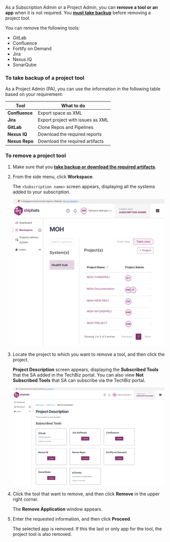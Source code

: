 As a Subscription Admin or a Project Admin, you can **remove a tool or an app** when it is not required. You **[must take backup](#to-take-backup-of-a-project-tool)** before removing a project tool. 

You can remove the following tools: 

- GitLab
- Confluence
- Fortify on Demand
- Jira
- Nexus IQ
- SonarQube

### To take backup of a project tool

As a Project Admin (PA), you can use the information in the following table based on your requirement:

|Tool|What to do|
|---|---|
**Confluence**|Export space as XML|
**Jira**|Export project with issues as XML|
**GitLab**|Clone Repos and Pipelines|
**Nexus IQ**|Download the required reports
**Nexus Repo**|Download the required artifacts

### To remove a project tool

1. Make sure that you **[take backup or download the required artifacts](#to-take-backup-of-a-project-tool)**.
1. From the side menu, click **Workspace**.
    
    The `<Subscription name>` screen appears, displaying all the systems added to your subscription.

    ![view systems](./images/view-systems.png)

1. Locate the project to which you want to remove a tool, and then click the project.

    **Project Description** screen appears, displaying the **Subscribed Tools** that the SA added in the TechBiz portal. You can also view **Not Subscribed Tools** that SA can subscribe via the TechBiz portal. 

    ![Project description](./images/project-description-all-tools.png)

1. Click the tool that want to remove, and then click **Remove** in the upper right corner.

    The **Remove Application** window appears. 
    
1. Enter the requested information, and then click **Proceed**.  

    The selected app is removed. If this the last or only app for the tool, the project tool is also removed. 

